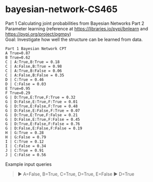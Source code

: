 # bayesian-network-CS465
Part 1 Calculating joint probabilities from Bayesian Networks
Part 2 Parameter learning (reference at https://libraries.io/pypi/bnlearn and https://pypi.org/project/pgmpy)  
Goal: Investigate how well the structure can be learned from data.
```
Part 1 Bayesian Network CPT
A True=0.87
B True=0.62
C | A:True,B:True = 0.18
C | A:False,B:True = 0.98
C | A:True,B:False = 0.06
C | A:False,B:False = 0.35
D | C:True = 0.46
D | C:False = 0.03
E True=0.95
F True=0.29
G | D:True,E:True,F:True = 0.32
G | D:False,E:True,F:True = 0.01
G | D:True,E:False,F:True = 0.48
G | D:False,E:False,F:True = 0.07
G | D:True,E:True,F:False = 0.21
G | D:False,E:True,F:False = 0.45
G | D:True,E:False,F:False = 0.76
G | D:False,E:False,F:False = 0.19
H | G:True = 0.28
H | G:False = 0.79
I | C:True = 0.12
I | C:False = 0.34
J | C:True = 0.91
J | C:False = 0.56
 ```

Example input queries
> ►	A=False, B=True, C=True, D=True, E=False
> ►	D=True
